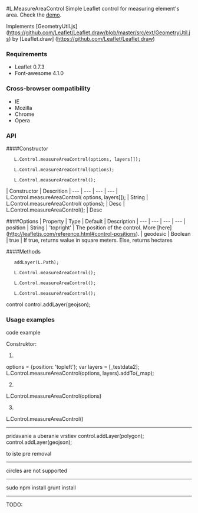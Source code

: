 #L.MeasureAreaControl
Simple Leaflet control for measuring element's area. Check the [demo](http://zvaraondrej.github.io/Leaflet.MeasureAreaControl/example/).

Implements [GeometryUtil.js] (https://github.com/Leaflet/Leaflet.draw/blob/master/src/ext/GeometryUtil.js) by [Leaflet.draw]  (https://github.com/Leaflet/Leaflet.draw)


### Requirements

+ Leaflet 0.7.3
+ Font-awesome 4.1.0


### Cross-browser compatibility

+ IE
+ Mozilla
+ Chrome
+ Opera

### API
####Constructor
```
   L.Control.measureAreaControl(options, layers[]);
```
```
   L.Control.measureAreaControl(options);
```
```
   L.Control.measureAreaControl();
```

| Constructor | Descrition 
| --- | --- | --- | ---
| L.Control.measureAreaControl(<Object> options, <Array> layers[]); | String
| L.Control.measureAreaControl(<Object> options); | Desc
| L.Control.measureAreaControl(); | Desc 

####Options
| Property | Type | Default | Description
| --- | --- | --- | ---
| position | String | 'topright' | The position of the control. More [here] (http://leafletjs.com/reference.html#control-positions).
| geodesic | Boolean | true | If true, returns walue in square meters. Else, returns hectares

####Methods 
```
   addLayer(L.Path);
```
```
   L.Control.measureAreaControl();
```
```
   L.Control.measureAreaControl();
```
```
   L.Control.measureAreaControl();
```

 control
  control.addLayer(geojson);

### Usage examples

code  example








Construktor:

1)
options = {position: 'topleft'};
var layers = [_testdata2];
L.Control.measureAreaControl(options, layers).addTo(_map);

2)
L.Control.measureAreaControl(options)

3)
L.Control.measureAreaControl()


**************************************************
pridavanie a uberanie vrstiev
 control.addLayer(polygon);
  control.addLayer(geojson);

to iste pre removal

*************************************************

circles are not supported

******

sudo npm install
grunt install


*****
TODO:
